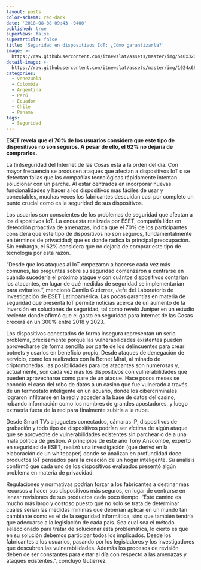 ```yaml
---
layout: posts
color-schema: red-dark
date: '2018-08-08 09:43 -0400'
published: true
superNews: false
superArticle: false
title: 'Seguridad en dispositivos IoT: ¿Cómo garantizarla?'
image: >-
  https://raw.githubusercontent.com/itnewslat/assets/master/img/540x320/Internet-of-Thing-p.jpg
detail-image: >-
  https://raw.githubusercontent.com/itnewslat/assets/master/img/1024x680/Internet-of-Thing-g.jpg
categories:
  - Venezuela
  - Colombia
  - Argentina
  - Perú
  - Ecuador
  - Chile
  - Panama
tags:
  - Seguridad
---
```

**ESET revela que el 70% de los usuarios considera que este tipo de dispositivos no son seguros. A pesar de ello, el 62% no dejaría de comprarlos.**

La (in)seguridad del Internet de las Cosas está a la orden del día. Con mayor frecuencia se producen ataques que afectan a dispositivos IoT o se detectan fallas que las compañías tecnológicas rápidamente intentan solucionar con un parche. Al estar centrados en incorporar nuevas funcionalidades y hacer a los dispositivos más fáciles de usar y conectables, muchas veces los fabricantes descuidan casi por completo un punto crucial como es la seguridad de sus dispositivos.

Los usuarios son conscientes de los problemas de seguridad que afectan a los dispositivos IoT. La encuesta realizada por ESET, compañía líder en detección proactiva de amenazas, indica que el 70% de los participantes considera que este tipo de dispositivos no son seguros, fundamentalmente en términos de privacidad; que es donde radica la principal preocupación. Sin embargo, el 62% considera que no dejaría de comprar este tipo de tecnología por esta razón.

 “Desde que los ataques al IoT empezaron a hacerse cada vez más comunes, las preguntas sobre su seguridad comenzaron a centrarse en cuándo sucedería el próximo ataque y con cuántos dispositivos contarían los atacantes, en lugar de qué medidas de seguridad se implementarían para evitarlos.”, mencionó Camilo Gutierrez, Jefe del Laboratorio de Investigación de ESET Latinoamérica. Las pocas garantías en materia de seguridad que presenta IoT permite noticias acerca de un aumento de la inversión en soluciones de seguridad, tal como reveló Juniper en un estudio reciente donde afirmó que el gasto en seguridad para Internet de las Cosas crecerá en un 300% entre 2018 y 2023.
 
Los dispositivos conectados de forma insegura representan un serio problema, precisamente porque las vulnerabilidades existentes pueden aprovecharse de forma sencilla por parte de los delincuentes para crear botnets y usarlos en beneficio propio. Desde ataques de denegación de servicio, como los realizados con la Botnet  Mirai, al minado de criptomonedas, las posibilidades para los atacantes son numerosas y, actualmente, son cada vez más los dispositivos con vulnerabilidades que pueden aprovecharse como pare de un ataque. Hace pocos meses se conoció el caso del robo de datos a un casino que fue vulnerado a través de un termostato inteligente en un acuario, donde los cibercriminales lograron infiltrarse en la red y acceder a la base de datos del casino, robando información como los nombres de grandes apostadores, y luego extraerla fuera de la red para finalmente subirla a la nube.

Desde Smart TVs a juguetes conectados, cámaras IP, dispositivos de grabación y todo tipo de dispositivos podrían ser víctima de algún ataque que se aproveche de vulnerabilidades existentes sin parchear o de a una mala política de gestión. A principios de este año Tony Anscombe, experto en seguridad de ESET, realizó una investigación (que derivó en la elaboración de un whitepaper) donde se analizan en profundidad doce productos IoT pensados para la creación de un hogar inteligente. Su análisis confirmó que cada uno de los dispositivos evaluados presentó algún problema en materia de privacidad. 

Regulaciones y normativas podrían forzar a los fabricantes a destinar más recursos a hacer sus dispositivos más seguros, en lugar de centrarse en lanzar revisiones de sus productos cada poco tiempo. “Este camino es mucho más largo y costoso puesto que no solo se trata de determinar cuáles serían las medidas mínimas que deberían aplicar en un mundo tan cambiante como es el de la seguridad informática, sino que también tendría que adecuarse a la legislación de cada país. Sea cual sea el método seleccionado para tratar de solucionar esta problemática, lo cierto es que en su solución debemos participar todos los implicados. Desde los fabricantes a los usuarios, pasando por los legisladores y los investigadores que descubren las vulnerabilidades. Además los procesos de revisión deben de ser constantes para estar al día con respecto a las amenazas y ataques existentes.”, concluyó Gutierrez.